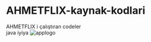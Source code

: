 # AHMETFLIX-kaynak-kodlari
 AHMETFLIX i çalıştıran codeler                               
 java iyiya
 ![applogo](https://user-images.githubusercontent.com/67108558/159116906-14165da6-0c55-4703-b6f8-b414f31c5c9b.png)
